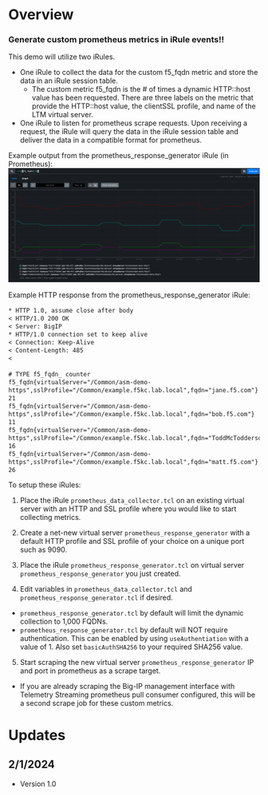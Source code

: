 # Overview
### Generate custom prometheus metrics in iRule events!!

This demo will utilize two iRules. 

- One iRule to collect the data for the custom f5_fqdn metric and store the data in an iRule session table.
    - The custom metric f5_fqdn is the # of times a dynamic HTTP::host value has been requested. There are three labels on the metric that provide the HTTP::host value, the clientSSL profile, and name of the LTM virtual server. 
- One iRule to listen for prometheus scrape requests. Upon receiving a request, the iRule will query the data in the iRule session table and deliver the data in a compatible format for prometheus. 

Example output from the prometheus_response_generator iRule (in Prometheus):
![Alt text](2024-02-01_13-04-14.png)
  
Example HTTP response from the prometheus_response_generator iRule:
```
* HTTP 1.0, assume close after body
< HTTP/1.0 200 OK
< Server: BigIP
* HTTP/1.0 connection set to keep alive
< Connection: Keep-Alive
< Content-Length: 485
< 

# TYPE f5_fqdn_ counter
f5_fqdn{virtualServer="/Common/asm-demo-https",sslProfile="/Common/example.f5kc.lab.local",fqdn="jane.f5.com"} 21
f5_fqdn{virtualServer="/Common/asm-demo-https",sslProfile="/Common/example.f5kc.lab.local",fqdn="bob.f5.com"} 11
f5_fqdn{virtualServer="/Common/asm-demo-https",sslProfile="/Common/example.f5kc.lab.local",fqdn="ToddMcTodderson.f5.com"} 16
f5_fqdn{virtualServer="/Common/asm-demo-https",sslProfile="/Common/example.f5kc.lab.local",fqdn="matt.f5.com"} 26
```

To setup these iRules:
1. Place the iRule `prometheus_data_collector.tcl` on an existing virtual server with an HTTP and SSL profile where you would like to start collecting metrics.
  
2.  Create a net-new virtual server `prometheus_response_generator` with a default HTTP profile and SSL profile of your choice on a unique port such as 9090.
  
3. Place the iRule `prometheus_response_generator.tcl` on virtual server `prometheus_response_generator` you just created.
  
4. Edit variables in  `prometheus_data_collector.tcl` and `prometheus_response_generator.tcl` if desired.
 - `prometheus_response_generator.tcl` by default will limit the dynamic collection to 1,000 FQDNs.
 - `prometheus_response_generator.tcl` by default will NOT require authentication. This can be enabled by using `useAuthentiation` with a value of 1. Also set `basicAuthSHA256` to your required SHA256 value. 

5. Start scraping the new virtual server `prometheus_response_generator` IP and port in prometheus as a scrape target.
 - If you are already scraping the Big-IP management interface with Telemetry Streaming prometheus pull consumer configured, this will be a second scrape job for these custom metrics. 

# Updates 


## 2/1/2024 
* Version 1.0
